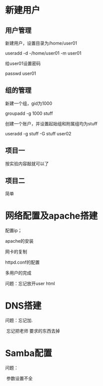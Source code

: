 # 新建用户

## 用户管理

新建用户，设置目录为/home/user01

useradd -d -/home/user01 -m user01

给user01设置密码

passwd user01

## 组的管理

新建一个组，gid为1000

groupadd -g 1000 stuff

创建一个账户，并设置起始组和附属组均为stuff

useradd -g stuff -G stuff user02

## 项目一

按实验内容敲就可以了

## 项目二

简单







# 网络配置及apache搭建

配置ip；

apache的安装

网卡的复制

httpd.conf的配置

多用户的完成



问题：忘记放开user html

# DNS搭建



问题：忘记加.

​	忘记把老师 要求的东西去掉



# Samba配置

问题：

​	参数设置不全

